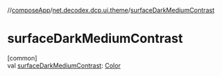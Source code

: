 //[composeApp](../../index.md)/[net.decodex.dcp.ui.theme](index.md)/[surfaceDarkMediumContrast](surface-dark-medium-contrast.md)

# surfaceDarkMediumContrast

[common]\
val [surfaceDarkMediumContrast](surface-dark-medium-contrast.md): [Color](https://developer.android.com/reference/kotlin/androidx/compose/ui/graphics/Color.html)
